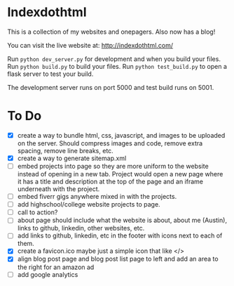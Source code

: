 # Indexdothtml

This is a collection of my websites and onepagers. Also now has a blog!

You can visit the live website at: http://indexdothtml.com/

Run `python dev_server.py` for development and when you build your files.
Run `python build.py` to build your files.
Run `python test_build.py` to open a flask server to test your build.

The development server runs on port 5000 and test build runs on 5001.

# To Do
- [x] create a way to bundle html, css, javascript, and images to be uploaded on the server. Should compress images and code, remove extra spacing, remove line breaks, etc.
- [x] create a way to generate sitemap.xml
- [ ] embed projects into page so they are more uniform to the website instead of opening in a new tab. Project would open a new page where it has a title and description at the top of the page and an iframe underneath with the project.
- [ ] embed fiverr gigs anywhere mixed in with the projects.
- [ ] add highschool/college website projects to page.
- [ ] call to action?
- [ ] about page should include what the website is about, about me (Austin), links to github, linkedin, other websites, etc.
- [ ] add links to github, linkedin, etc in the footer with icons next to each of them.
- [x] create a favicon.ico maybe just a simple icon that like </>
- [x] align blog post page and blog post list page to left and add an area to the right for an amazon ad
- [ ] add google analytics